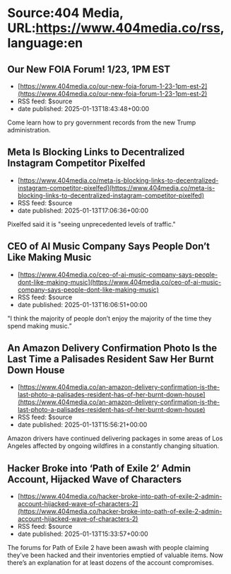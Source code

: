 # Source:404 Media, URL:https://www.404media.co/rss, language:en

## Our New FOIA Forum! 1/23, 1PM EST
 - [https://www.404media.co/our-new-foia-forum-1-23-1pm-est-2](https://www.404media.co/our-new-foia-forum-1-23-1pm-est-2)
 - RSS feed: $source
 - date published: 2025-01-13T18:43:48+00:00

Come learn how to pry government records from the new Trump administration.

## Meta Is Blocking Links to Decentralized Instagram Competitor Pixelfed
 - [https://www.404media.co/meta-is-blocking-links-to-decentralized-instagram-competitor-pixelfed](https://www.404media.co/meta-is-blocking-links-to-decentralized-instagram-competitor-pixelfed)
 - RSS feed: $source
 - date published: 2025-01-13T17:06:36+00:00

Pixelfed said it is "seeing unprecedented levels of traffic."

## CEO of AI Music Company Says People Don’t Like Making Music
 - [https://www.404media.co/ceo-of-ai-music-company-says-people-dont-like-making-music](https://www.404media.co/ceo-of-ai-music-company-says-people-dont-like-making-music)
 - RSS feed: $source
 - date published: 2025-01-13T16:06:51+00:00

"I think the majority of people don’t enjoy the majority of the time they spend making music.”

## An Amazon Delivery Confirmation Photo Is the Last Time a Palisades Resident Saw Her Burnt Down House
 - [https://www.404media.co/an-amazon-delivery-confirmation-is-the-last-photo-a-palisades-resident-has-of-her-burnt-down-house](https://www.404media.co/an-amazon-delivery-confirmation-is-the-last-photo-a-palisades-resident-has-of-her-burnt-down-house)
 - RSS feed: $source
 - date published: 2025-01-13T15:56:21+00:00

Amazon drivers have continued delivering packages in some areas of Los Angeles affected by ongoing wildfires in a constantly changing situation.

## Hacker Broke into ‘Path of Exile 2’ Admin Account, Hijacked Wave of Characters
 - [https://www.404media.co/hacker-broke-into-path-of-exile-2-admin-account-hijacked-wave-of-characters-2](https://www.404media.co/hacker-broke-into-path-of-exile-2-admin-account-hijacked-wave-of-characters-2)
 - RSS feed: $source
 - date published: 2025-01-13T15:33:57+00:00

The forums for Path of Exile 2 have been awash with people claiming they’ve been hacked and their inventories emptied of valuable items. Now there’s an explanation for at least dozens of the account compromises.

